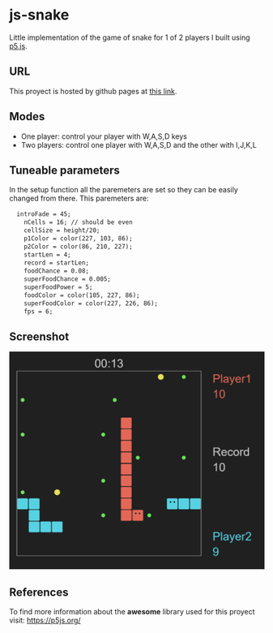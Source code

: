 # js-snake
Little implementation of the game of snake for 1 of 2 players I built using <a href="https://p5js.org/">p5.js</a>.
## URL
This proyect is hosted by github pages at <a href="https://pabloqb2000.github.io/js-snake/">this link</a>.
## Modes
  - One player: control your player with W,A,S,D keys
  - Two players: control one player with W,A,S,D and the other with I,J,K,L
## Tuneable parameters
In the setup function all the paremeters are set so they can be easily changed from there. This paremeters are:
```
  introFade = 45;
	nCells = 16; // should be even
	cellSize = height/20;
	p1Color = color(227, 103, 86);
	p2Color = color(86, 210, 227);
	startLen = 4;
	record = startLen;
	foodChance = 0.08;
	superFoodChance = 0.005;
	superFoodPower = 5;
	foodColor = color(105, 227, 86);
	superFoodColor = color(227, 226, 86);
	fps = 6;
```
## Screenshot
<img src="imgs/screenshot01.png"></img>
## References
To find more information about the <b>awesome</b> library used for this proyect visit:
<a href="https://p5js.org/"> https://p5js.org/ </a>
